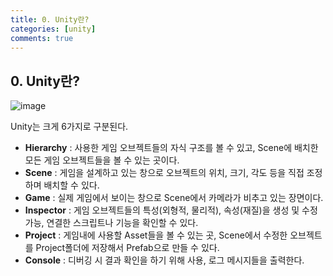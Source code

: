 ```yaml
---
title: 0. Unity란?
categories: [unity]
comments: true
---
```


## 0. Unity란?

![image](https://github.com/user-attachments/assets/1ea095d1-2108-4993-a842-23cc87d9fca9)

Unity는 크게 6가지로 구분된다.
- **Hierarchy** : 사용한 게임 오브젝트들의 자식 구조를 볼 수 있고, Scene에 배치한 모든 게임 오브젝트들을 볼 수 있는 곳이다.
- **Scene** : 게임을 설계하고 있는 창으로 오브젝트의 위치, 크기, 각도 등을 직접 조정하며 배치할 수 있다.
- **Game** : 실제 게임에서 보이는 창으로 Scene에서 카메라가 비추고 있는 장면이다.
- **Inspector** : 게임 오브젝트들의 특성(외형적, 물리적), 속성(재질)을 생성 및 수정 가능, 연결한 스크립트나 기능을 확인할 수 있다.
- **Project** : 게임내에 사용할 Asset들을 볼 수 있는 곳, Scene에서 수정한 오브젝트를 Project폴더에 저장해서 Prefab으로 만들 수 있다.
- **Console** : 디버깅 시 결과 확인을 하기 위해 사용, 로그 메시지들을 출력한다.


